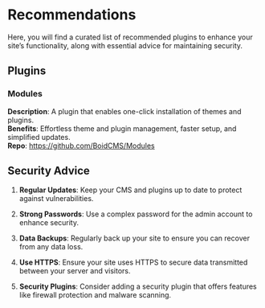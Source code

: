 # Recommendations
Here, you will find a curated list of recommended plugins to enhance your site’s functionality, along with essential advice for maintaining security.

## Plugins

### Modules
**Description**: A plugin that enables one-click installation of themes and plugins.  
**Benefits**: Effortless theme and plugin management, faster setup, and simplified updates.  
**Repo**: https://github.com/BoidCMS/Modules

<!--
### Markdown Editor
**Description**: A plugin that enables easy content formatting using Markdown syntax.  
**Benefits**: Simplifies the writing process and enhances readability.  
**Repo**: https://github.com/BoidCMS/Markdown-Editor

### SEO Optimization Tool
**Description**: A plugin designed to help optimize your content for search engines.  
**Benefits**: Improves visibility and search rankings by providing keyword suggestions and metadata management.  
**Repo**: https://github.com/BoidCMS/SEO

### Image Compression Plugin
**Description**: Automatically compresses images uploaded to your site.  
**Benefits**: Reduces load times and improves performance without sacrificing image quality.  
**Repo**: https://github.com/BoidCMS/Modules

### Backup
**Description**: A plugin that creates backups of your content and configurations.  
**Benefits**: Ensures you can easily restore your site in case of data loss.  
**Repo**: https://github.com/BoidCMS/Backup

### Contact Form
**Description**: A simple plugin to create customizable contact forms.
**Benefits**: Facilitates user engagement and allows visitors to reach you easily.  
**Repo**: https://github.com/BoidCMS/Modules
-->

## Security Advice

1. **Regular Updates**: Keep your CMS and plugins up to date to protect against vulnerabilities.

2. **Strong Passwords**: Use a complex password for the admin account to enhance security.

3. **Data Backups**: Regularly back up your site to ensure you can recover from any data loss.

4. **Use HTTPS**: Ensure your site uses HTTPS to secure data transmitted between your server and visitors.

5. **Security Plugins**: Consider adding a security plugin that offers features like firewall protection and malware scanning.
